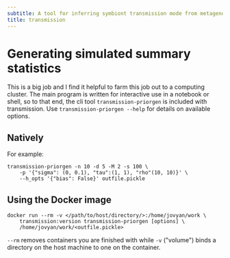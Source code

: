 ```yaml
---
subtitle: A tool for inferring symbiont transmission mode from metagenomic data
title: transmission
---
```


# Generating simulated summary statistics

This is a big job and I find it helpful to farm this job out to a computing
cluster. The main program is written for interactive use in a notebook or shell,
so to that end, the cli tool `transmission-priorgen` is included with
transmission. Use `transmission-priorgen --help` for details on available
options. 

## Natively

For example:

```
transmission-priorgen -n 10 -d 5 -M 2 -s 100 \
    -p '{"sigma": (0, 0.1), "tau":(1, 1), "rho"(10, 10)}' \
    --h_opts '{"bias": False}' outfile.pickle
```

## Using the Docker image

```
docker run --rm -v </path/to/host/directory/>:/home/jovyan/work \
    transmission:version transmission-priorgen [options] \
    /home/jovyan/work/<outfile.pickle>
```

`--rm` removes containers you are finished with while `-v` ("volume") binds
a directory on the host machine to one on the container.
